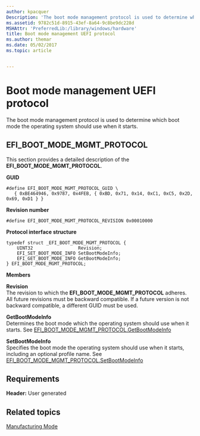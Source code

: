 ```yaml
---
author: kpacquer
Description: 'The boot mode management protocol is used to determine which boot mode the operating system should use when it starts.'
ms.assetid: 9782c51d-8915-43ef-8a64-9c8be9dc228d
MSHAttr: 'PreferredLib:/library/windows/hardware'
title: Boot mode management UEFI protocol
ms.author: themar
ms.date: 05/02/2017
ms.topic: article


---
```


# Boot mode management UEFI protocol


The boot mode management protocol is used to determine which boot mode the operating system should use when it starts.

## <span id="EFI_BOOT_MODE_MGMT_PROTOCOL"></span><span id="efi_boot_mode_mgmt_protocol"></span>EFI\_BOOT\_MODE\_MGMT\_PROTOCOL


This section provides a detailed description of the **EFI\_BOOT\_MODE\_MGMT\_PROTOCOL**.

**GUID**

```
#define EFI_BOOT_MODE_MGMT_PROTOCOL_GUID \
   { 0xBE464946, 0x9787, 0x4FEB, { 0xBD, 0x71, 0x14, 0xC1, 0xC5, 0x2D, 0x69, 0xD1 } }
```

**Revision number**

```
#define EFI_BOOT_MODE_MGMT_PROTOCOL_REVISION 0x00010000
```

**Protocol interface structure**

```
typedef struct _EFI_BOOT_MODE_MGMT_PROTOCOL {
    UINT32                 Revision;
    EFI_SET_BOOT_MODE_INFO SetBootModeInfo;
    EFI_GET_BOOT_MODE_INFO GetBootModeInfo;
} EFI_BOOT_MODE_MGMT_PROTOCOL;
```

**Members**

<span id="Revision"></span><span id="revision"></span><span id="REVISION"></span>**Revision**  
The revision to which the **EFI\_BOOT\_MODE\_MGMT\_PROTOCOL** adheres. All future revisions must be backward compatible. If a future version is not backward compatible, a different GUID must be used.

<span id="GetBootModeInfo"></span><span id="getbootmodeinfo"></span><span id="GETBOOTMODEINFO"></span>**GetBootModeInfo**  
Determines the boot mode which the operating system should use when it starts. See [EFI\_BOOT\_MODE\_MGMT\_PROTOCOL.GetBootModeInfo](efi-boot-mode-mgmt-protocol-getbootmodeinfo.md)

<span id="SetBootModeInfo"></span><span id="setbootmodeinfo"></span><span id="SETBOOTMODEINFO"></span>**SetBootModeInfo**  
Specifies the boot mode the operating system should use when it starts, including an optional profile name. See [EFI\_BOOT\_MODE\_MGMT\_PROTOCOL.SetBootModeInfo](efi-boot-mode-mgmt-protocol-setbootmodeinfo.md)

## <span id="Requirements"></span><span id="requirements"></span><span id="REQUIREMENTS"></span>Requirements


**Header:** User generated

## <span id="related_topics"></span>Related topics


[Manufacturing Mode](manufacturing-mode.md)

 

 






